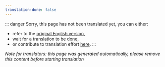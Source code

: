 ```yaml
---
translation-done: false
---
```

::: danger
Sorry, this page has not been translated yet, you can either:
- refer to the [original English version](<..\..\oh new folder here\README.md>),
- wait for a translation to be done,
- or contribute to translation effort [here](https://github.com/bsmg/wiki).
:::

_Note for translators: this page was generated automatically, please remove this content before starting translation_

